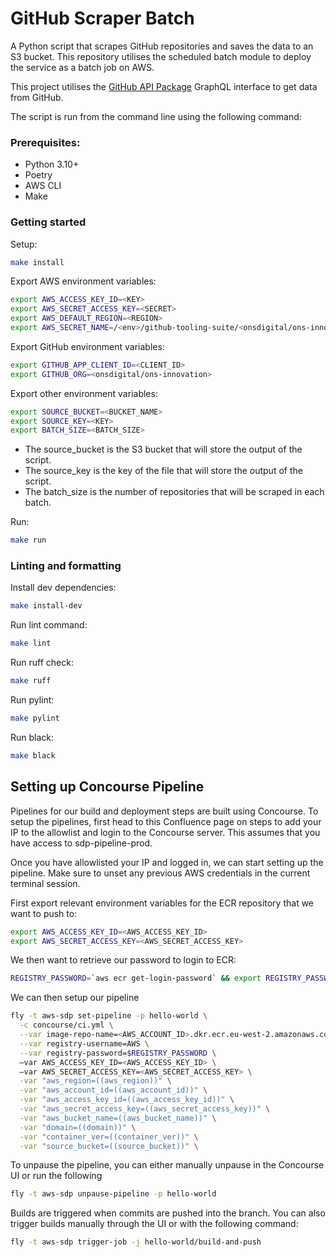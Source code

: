 # GitHub Scraper Batch

A Python script that scrapes GitHub repositories and saves the data to an S3 bucket. This repository utilises the scheduled batch module to deploy the service as a batch job on AWS. 

This project utilises the [GitHub API Package](https://github.com/ONS-Innovation/github-api-package) GraphQL interface to get data from GitHub.

The script is run from the command line using the following command:

### Prerequisites:

- Python 3.10+
- Poetry
- AWS CLI
- Make

### Getting started

Setup:
```bash
make install
```

Export AWS environment variables:
```bash
export AWS_ACCESS_KEY_ID=<KEY>
export AWS_SECRET_ACCESS_KEY=<SECRET>
export AWS_DEFAULT_REGION=<REGION>
export AWS_SECRET_NAME=/<env>/github-tooling-suite/<onsdigital/ons-innovation>
```

Export GitHub environment variables:
```bash
export GITHUB_APP_CLIENT_ID=<CLIENT_ID>
export GITHUB_ORG=<onsdigital/ons-innovation>
```

Export other environment variables:
```bash
export SOURCE_BUCKET=<BUCKET_NAME>
export SOURCE_KEY=<KEY>
export BATCH_SIZE=<BATCH_SIZE>
```

- The source_bucket is the S3 bucket that will store the output of the script.
- The source_key is the key of the file that will store the output of the script.
- The batch_size is the number of repositories that will be scraped in each batch.

Run:
```bash
make run
```

### Linting and formatting

Install dev dependencies:
```bash
make install-dev
```

Run lint command:
```bash
make lint
```

Run ruff check:
```bash
make ruff
```

Run pylint:
```bash
make pylint
```

Run black:
```bash
make black
```

## Setting up Concourse Pipeline

Pipelines for our build and deployment steps are built using Concourse. To setup the pipelines, first head to this Confluence page on steps to add your IP to the allowlist and login to the Concourse server. This assumes that you have access to sdp-pipeline-prod. 

Once you have allowlisted your IP and logged in, we can start setting up the pipeline. Make sure to unset any previous AWS credentials in the current terminal session.

First export relevant environment variables for the ECR repository that we want to push to:
```bash
export AWS_ACCESS_KEY_ID=<AWS_ACCESS_KEY_ID>
export AWS_SECRET_ACCESS_KEY=<AWS_SECRET_ACCESS_KEY>
```

We then want to retrieve our password to login to ECR:
```bash
REGISTRY_PASSWORD=`aws ecr get-login-password` && export REGISTRY_PASSWORD
```
We can then setup our pipeline
```bash
fly -t aws-sdp set-pipeline -p hello-world \
  -c concourse/ci.yml \
  --var image-repo-name=<AWS_ACCOUNT_ID>.dkr.ecr.eu-west-2.amazonaws.com/sdp-dev-github-scraper \
  --var registry-username=AWS \
  --var registry-password=$REGISTRY_PASSWORD \
  —var AWS_ACCESS_KEY_ID=<AWS_ACCESS_KEY_ID> \
  —var AWS_SECRET_ACCESS_KEY=<AWS_SECRET_ACCESS_KEY> \
  -var "aws_region=((aws_region))" \
  -var "aws_account_id=((aws_account_id))" \
  -var "aws_access_key_id=((aws_access_key_id))" \
  -var "aws_secret_access_key=((aws_secret_access_key))" \
  -var "aws_bucket_name=((aws_bucket_name))" \
  -var "domain=((domain))" \
  -var "container_ver=((container_ver))" \
  -var "source_bucket=((source_bucket))" \
```
To unpause the pipeline, you can either manually unpause in the Concourse UI or run the following
```bash
fly -t aws-sdp unpause-pipeline -p hello-world
```

Builds are triggered when commits are pushed into the branch. You can also trigger builds manually through the UI or with the following command:
```bash
fly -t aws-sdp trigger-job -j hello-world/build-and-push
```
